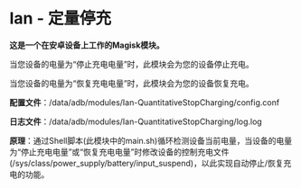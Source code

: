 # Ian - 定量停充
**这是一个在安卓设备上工作的Magisk模块。**

当您设备的电量为“停止充电电量”时，此模块会为您的设备停止充电。

当您设备的电量为“恢复充电电量”时，此模块会为您的设备恢复充电。

**配置文件**：/data/adb/modules/Ian-QuantitativeStopCharging/config.conf

**日志文件**：/data/adb/modules/Ian-QuantitativeStopCharging/log.log

**原理**：通过Shell脚本(此模块中的main.sh)循环检测设备当前电量，当设备的电量为“停止充电电量”或“恢复充电电量”时修改设备的控制充电文件(/sys/class/power_supply/battery/input_suspend)，以此实现自动停止/恢复充电的功能。
